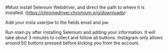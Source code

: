 #Must install Selenium Webdriver, and direct the path to where it is installed. 
(https://chromedriver.chromium.org/downloads)

Add your insta user/pw to the fields email and pw. 

Run main.py after installing Selenium and adding your information. It will take about 3 minutes to collect and follow all buttons. 
Instagram only allows around 50 buttons pressed before kicking you from the account. 